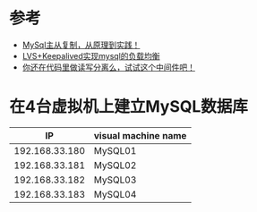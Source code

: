 

# 参考

* [MySql主从复制，从原理到实践！](http://www.macrozheng.com/#/reference/mysql_master_slave)
* [LVS+Keepalived实现mysql的负载均衡](https://www.cnblogs.com/tangyanbo/p/4305589.html)
* [你还在代码里做读写分离么，试试这个中间件吧！](http://www.macrozheng.com/#/reference/gaea)


# 在4台虚拟机上建立MySQL数据库

IP | visual machine name |
---|---|
192.168.33.180|	MySQL01	|
192.168.33.181|	MySQL02	|
192.168.33.182|	MySQL03	|
192.168.33.183|	MySQL04	|
